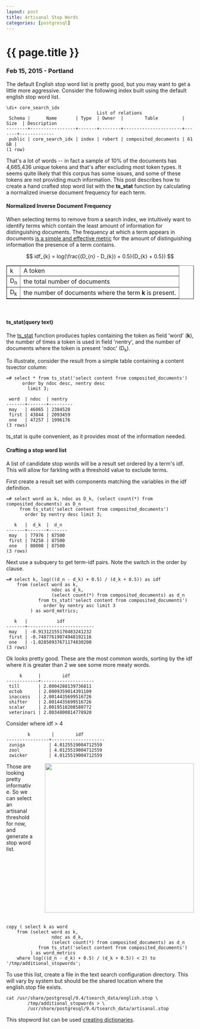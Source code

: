 ```yaml
---
layout: post
title: Artisanal Stop Words
categories: [postgresql]
---
```


# {{ page.title }}

### Feb 15, 2015 - Portland

The default English stop word list is pretty good, but you may want to get a little more aggressive.  Consider the following index built using the default english stop word list.

```
\di+ core_search_idx
                                  List of relations
 Schema |      Name       | Type  | Owner  |        Table         | Size  | Description
--------+-----------------+-------+--------+----------------------+-------+-------------
 public | core_search_idx | index | robert | composited_documents | 61 GB |
(1 row)
```

That's a lot of words -- in fact a sample of 10% of the documents has 4,665,436 unique tokens and that's after excluding most token types.  It seems quite likely that this corpus has some issues, and some of these tokens are not providing much information.  This post describes how to create a hand crafted stop word list with the <b>ts_stat</b> function by calculating a normalized inverse document frequency for each term.

#### Normalized Inverse Document Frequency

When selecting terms to remove from a search index, we intuitively want to identify terms which contain the least amount of information for distinguishing documents.  The frequency at which a term appears in documents <a href="http://terrierteam.dcs.gla.ac.uk/publications/rtlo_DIRpaper.pdf">is a simple and effective metric</a> for the amount of distinguishing information the presence of a term contains.

$$
idf_{k} = log(\frac{(D_{n} - D_{k}) + 0.5}{D_{k} + 0.5})
$$

<table class="list_table" border="1">
  <tr>
    <td>k</td><td>A token</td>
  </tr>
  <tr>
    <td>D<sub>n</sub></td><td>the total number of documents</td>
  </tr>
  <tr>
    <td>D<sub>k</sub></td>
    <td>the number of documents where the term <b>k</b> is present.</td>
  </tr>
</table>

<br/>

#### ts_stat(query text)

The <a href="http://www.postgresql.org/docs/8.3/static/textsearch-features.html#AEN18666">ts_stat</a> function produces tuples containing the token as field 'word' (<b>k</b>), the number of times a token is used in field 'nentry', and the number of documents where the token is present 'ndoc' (D<sub>k</sub>).

To illustrate, consider the result from a simple table containing a content tsvector column:

```
=# select * from ts_stat('select content from composited_documents')
      order by ndoc desc, nentry desc
        limit 3;

 word  | ndoc  | nentry
-------+-------+---------
 may   | 46065 | 2384528
 first | 43844 | 2093459
 one   | 47257 | 1996176
(3 rows)
```

ts_stat is quite convenient, as it provides most of the information needed.

#### Crafting a stop word list

A list of candidate stop words will be a result set ordered by a term's idf.  This will allow for farkling with a threshold value to exclude terms.

First create a result set with components matching the variables in the idf definition.

```
=# select word as k, ndoc as D_k, (select count(*) from composited_documents) as D_n
     from ts_stat('select content from composited_documents')
       order by nentry desc limit 3;

   k   |  d_k  |  d_n
-------+-------+-------
 may   | 77976 | 87500
 first | 74258 | 87500
 one   | 80008 | 87500
(3 rows)
```

Next use a subquery to get term-idf pairs.  Note the switch in the order by clause.

```
=# select k, log(((d_n - d_k) + 0.5) / (d_k + 0.5)) as idf
    from (select word as k,
                 ndoc as d_k,
                 (select count(*) from composited_documents) as d_n
            from ts_stat('select content from composited_documents')
              order by nentry asc limit 3
         ) as word_metrics;

   k   |           idf
-------+-------------------------
 may   | -0.91312155170483241232
 first | -0.74877619074948192116
 one   | -1.02850937671174830200
(3 rows)
```

Ok looks pretty good.  These are the most common words, sorting by the idf where it is greater than 2 we see some more meaty words.

```
     k      |        idf
------------+--------------------
 till       | 2.0004288139736811
 octob      | 2.0009359014391109
 inaccess   | 2.0014435699516726
 shifter    | 2.0014435699516726
 scalar     | 2.0019518208580772
 veterinari | 2.0034800814778920
```

Consider where idf > 4

```
        k        |        idf
----------------+--------------------
 zuniga         | 4.0125519004712559
 zool           | 4.0125519004712559
 zwicker        | 4.0125519004712559
```

<img src="/images/artisinal_knots.jpg" style="float: right; margin-left: 30px;" width="400"/> Those are looking pretty informative.  So we can select an artisanal threshold for now, and generate a stop word list.

<div style="clear: both;"/>
<br/>

```
copy ( select k as word
    from (select word as k,
                 ndoc as d_k,
                 (select count(*) from composited_documents) as d_n
            from ts_stat('select content from composited_documents')
         ) as word_metrics
    where log(((d_n - d_k) + 0.5) / (d_k + 0.5)) < 2) to '/tmp/additional_stopwords';
```

To use this list, create a file in the text search configuration directory.  This will vary by system but should be the shared location where the english.stop file exists.

```
cat /usr/share/postgresql/9.4/tsearch_data/english.stop \
        /tmp/additional_stopwords > \
        /usr/share/postgresql/9.4/tsearch_data/artisanal.stop
```

This stopword list can be used <a href="http://www.postgresql.org/docs/9.1/static/textsearch-dictionaries.html#TEXTSEARCH-SIMPLE-DICTIONARY">creating dictionaries</a>.
